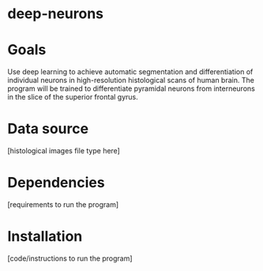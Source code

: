 # deep-neurons

# Goals
Use deep learning to achieve automatic segmentation and differentiation of individual neurons in high-resolution histological scans of human brain. The program will be trained to differentiate pyramidal neurons from interneurons in the slice of the superior frontal gyrus.

# Data source
[histological images file type here]

# Dependencies
[requirements to run the program]

# Installation
[code/instructions to run the program]
